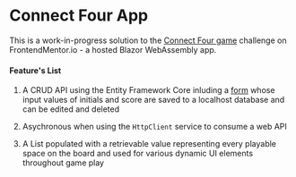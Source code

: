 # Connect Four App

This is a work-in-progress solution to the [Connect Four game](https://www.frontendmentor.io/challenges/connect-four-game-6G8QVH923s/hub/connect-four-game-64jxPwTzw3 "Frontend Mentor | Connect Four game hub") challenge on FrontendMentor.io - a hosted Blazor WebAssembly app.

#### Feature's List

1. A CRUD API using the Entity Framework Core inluding a [form](https://ajhughesdev.githubio/ConnectFourApp) whose input values of initials and score are saved to a localhost database and can be edited and deleted 

2. Asychronous when using the `HttpClient` service to consume a web API

3. A List populated with a retrievable value representing every playable space on the board and used for various dynamic UI elements throughout game play
